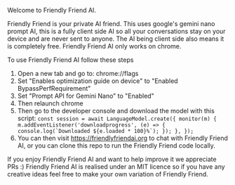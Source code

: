 Welcome to Friendly Friend AI. 

Friendly Friend is your private AI friend. This uses google's gemini nano prompt AI, this is a fully client side AI so all your conversations stay on your device and are never sent to anyone.
The AI being client side also means it is completely free. Friendly Friend AI only works on chrome.

To use Friendly Friend AI follow these steps
1. Open a new tab and go to: chrome://flags
2. Set "Enables optimization guide on device" to "Enabled BypassPerfRequirement"
3. Set "Prompt API for Gemini Nano" to "Enabled"
4. Then relaunch chrome
5. Then go to the developer console and download the model with this script:
``const session = await LanguageModel.create({
  monitor(m) {
    m.addEventListener('downloadprogress', (e) => {
      console.log(`Downloaded ${e.loaded * 100}%`);
    });
  },
});``
6. You can then visit https://friendlyfriendai.org to chat with Friendly Friend AI, or you can clone this repo to run the Friendly Friend code locally.

If you enjoy Friendly Friend AI and want to help improve it we appreciate PRs :)
Friendly Friend AI is realised under an MIT licence so if you have any creative ideas feel free to make your own variation of Friendly Friend.





